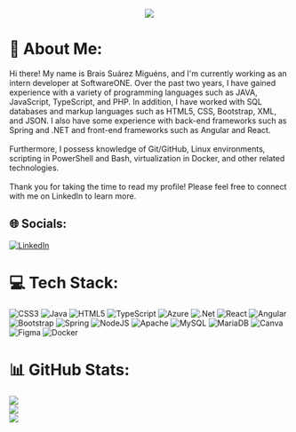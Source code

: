 <p align="center">
<img src="https://github.com/BraisSO/Hi-/blob/main/signature.png?raw=true">
</p>

# 💫 About Me:
Hi there! My name is Brais Suárez Miguéns, and I'm currently working as an intern developer at SoftwareONE. Over the past two years, I have gained experience with a variety of programming languages such as JAVA, JavaScript, TypeScript, and PHP. In addition, I have worked with SQL databases and markup languages such as HTML5, CSS, Bootstrap, XML, and JSON. I also have some experience with back-end frameworks such as Spring and .NET and front-end frameworks such as Angular and React.<br><br>Furthermore, I possess knowledge of Git/GitHub, Linux environments, scripting in PowerShell and Bash, virtualization in Docker, and other related technologies.<br><br>Thank you for taking the time to read my profile! Please feel free to connect with me on LinkedIn to learn more.


## 🌐 Socials:
[![LinkedIn](https://img.shields.io/badge/LinkedIn-%230077B5.svg?logo=linkedin&logoColor=white)](https://linkedin.com/in/braissuarezmiguens) 

# 💻 Tech Stack:
![CSS3](https://img.shields.io/badge/css3-%231572B6.svg?style=flat&logo=css3&logoColor=white) ![Java](https://img.shields.io/badge/java-%23ED8B00.svg?style=flat&logo=java&logoColor=white) ![HTML5](https://img.shields.io/badge/html5-%23E34F26.svg?style=flat&logo=html5&logoColor=white) ![TypeScript](https://img.shields.io/badge/typescript-%23007ACC.svg?style=flat&logo=typescript&logoColor=white) ![Azure](https://img.shields.io/badge/azure-%230072C6.svg?style=flat&logo=azure-devops&logoColor=white) ![.Net](https://img.shields.io/badge/.NET-5C2D91?style=flat&logo=.net&logoColor=white) ![React](https://img.shields.io/badge/react-%2320232a.svg?style=flat&logo=react&logoColor=%2361DAFB) ![Angular](https://img.shields.io/badge/angular-%23DD0031.svg?style=flat&logo=angular&logoColor=white) ![Bootstrap](https://img.shields.io/badge/bootstrap-%23563D7C.svg?style=flat&logo=bootstrap&logoColor=white) ![Spring](https://img.shields.io/badge/spring-%236DB33F.svg?style=flat&logo=spring&logoColor=white) ![NodeJS](https://img.shields.io/badge/node.js-6DA55F?style=flat&logo=node.js&logoColor=white) ![Apache](https://img.shields.io/badge/apache-%23D42029.svg?style=flat&logo=apache&logoColor=white) ![MySQL](https://img.shields.io/badge/mysql-%2300f.svg?style=flat&logo=mysql&logoColor=white) ![MariaDB](https://img.shields.io/badge/MariaDB-003545?style=flat&logo=mariadb&logoColor=white) ![Canva](https://img.shields.io/badge/Canva-%2300C4CC.svg?style=flat&logo=Canva&logoColor=white) 	![Figma](https://img.shields.io/badge/figma-%23F24E1E.svg?style=flat&logo=figma&logoColor=white) ![Docker](https://img.shields.io/badge/docker-%230db7ed.svg?style=flat&logo=docker&logoColor=white)

# 📊 GitHub Stats:

![](https://github-readme-stats.vercel.app/api?username=BraisSO&theme=dark&hide_border=false&include_all_commits=false&count_private=false)<br/>
![](https://github-readme-streak-stats.herokuapp.com/?user=BraisSO&theme=dark&hide_border=false)<br/>
![](https://github-readme-stats.vercel.app/api/top-langs/?username=BraisSO&theme=dark&hide_border=false&include_all_commits=false&count_private=false&layout=compact)

